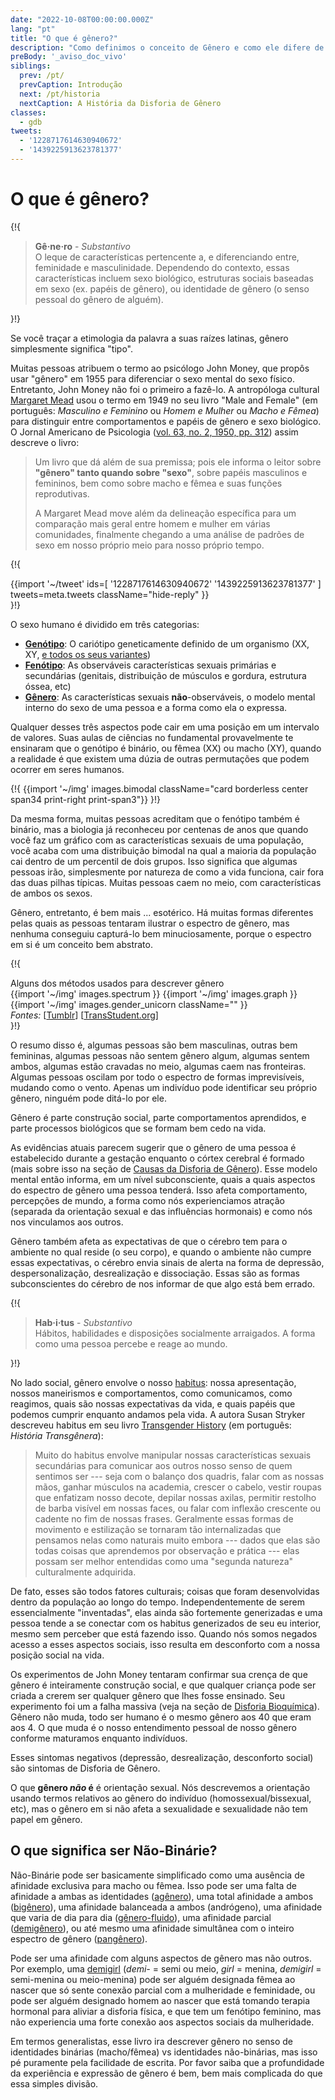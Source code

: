 ```yaml
---
date: "2022-10-08T00:00:00.000Z"
lang: "pt"
title: "O que é gênero?"
description: "Como definimos o conceito de Gênero e como ele difere de Sexo?"
preBody: '_aviso_doc_vivo'
siblings:
  prev: /pt/
  prevCaption: Introdução
  next: /pt/historia
  nextCaption: A História da Disforia de Gênero
classes:
  - gdb
tweets:
  - '1228717614630940672'
  - '1439225913623781377'
---
```


# O que é gênero?

{!{
<div class="gutter">
  <blockquote>
    <strong>Gê·ne·ro</strong> - <em>Substantivo</em><br>
    O leque de características pertencente a, e diferenciando entre, feminidade e masculinidade. Dependendo do contexto, essas características incluem sexo biológico, estruturas sociais baseadas em sexo (ex. papéis de gênero), ou identidade de gênero (o senso pessoal do gênero de alguém).
  </blockquote>
</div>
}!}

Se você traçar a etimologia da palavra a suas raízes latinas, gênero simplesmente significa "tipo".

Muitas pessoas atribuem o termo ao psicólogo John Money, que propôs usar "gênero" em 1955 para diferenciar o sexo mental do sexo físico. Entretanto, John Money não foi o primeiro a fazê-lo. A antropóloga cultural [Margaret Mead](https://en.wikipedia.org/wiki/Margaret_Mead) usou o termo em 1949 no seu livro "<span lang="en">Male and Female</span>" (em português: *Masculino e Feminino* ou *Homem e Mulher* ou *Macho e Fêmea*) para distinguir entre comportamentos e papéis de gênero  e sexo biológico. O Jornal Americano de Psicologia ([vol. 63, no. 2, 1950, pp. 312](https://www.jstor.org/stable/1418948)) assim descreve o livro:

> Um livro que dá além de sua premissa; pois ele informa o leitor sobre **"gênero" tanto quando sobre "sexo"**, sobre papéis masculinos e femininos, bem como sobre macho e fêmea e suas funções reprodutivas.
>
> A Margaret Mead move além da delineação específica para um comparação mais geral entre homem e mulher em várias comunidades, finalmente chegando a uma análise de padrões de sexo em nosso próprio meio para nosso próprio tempo.

{!{
<div class="gutter">
  {{import '~/tweet' ids=[
    '1228717614630940672'
    '1439225913623781377'
  ] tweets=meta.tweets className="hide-reply" }}
</div>
}!}


O sexo humano é dividido em três categorias:

- **[Genótipo](https://en.wikipedia.org/wiki/Genotype)**: O cariótipo geneticamente definido de um organismo (XX, XY, [e todos os seus variantes](https://twitter.com/sciencevet2/status/1035250518870900737?lang=en))
- **[Fenótipo](https://en.wikipedia.org/wiki/Phenotype)**: As observáveis características sexuais primárias e secundárias (genitais, distribuição de músculos e gordura, estrutura óssea, etc)
- **[Gênero](https://en.wikipedia.org/wiki/Gender)**: As características sexuais **não**-observáveis, o modelo mental interno do sexo de uma pessoa e a forma como ela o expressa.

Qualquer desses três aspectos pode cair em uma posição em um intervalo de valores. Suas aulas de ciências no fundamental provavelmente te ensinaram que o genótipo é binário, ou fêmea (XX) ou macho (XY), quando a realidade é que existem uma dúzia de outras permutações que podem ocorrer em seres humanos.

{!{ {{import '~/img' images.bimodal className="card borderless center span34 print-right print-span3"}} }!}


Da mesma forma, muitas pessoas acreditam que o fenótipo também é binário, mas a biologia já reconheceu por centenas de anos que quando você faz um gráfico com as características sexuais de uma população, você acaba com uma distribuição bimodal na qual a maioria da população cai dentro de um percentil de dois grupos. Isso significa que algumas pessoas irão, simplesmente por natureza de como a vida funciona, cair fora das duas pilhas típicas. Muitas pessoas caem no meio, com características de ambos os sexos.

Gênero, entretanto, é bem mais ... esotérico. Há muitas formas diferentes pelas quais as pessoas tentaram ilustrar o espectro de gênero, mas nenhuma conseguiu capturá-lo bem minuciosamente, porque o espectro em si é um conceito bem abstrato.

{!{
<div class="">
  <div class="card">
    <div class="card-header">Alguns dos métodos usados para descrever gênero</div>
    <div class="card-body flex flex-row">
      {{import '~/img' images.spectrum }}
      {{import '~/img' images.graph }}
      {{import '~/img' images.gender_unicorn className="" }}
    </div>
    <div class="card-body">
      <em>Fontes:</em>
      [<a href="https://bahamutzero.tumblr.com/post/56838411871/gender-a-visual-guide-when-most-people-think-of">Tumblr</a>]
      [<a href="http://www.transstudent.org/gender">TransStudent.org</a>]
    </div>
  </div>
</div>
}!}

O resumo disso é, algumas pessoas são bem masculinas, outras bem femininas, algumas pessoas não sentem gênero algum, algumas sentem ambos, algumas estão cravadas no meio, algumas caem nas fronteiras. Algumas pessoas oscilam por todo o espectro de formas imprevisíveis, mudando como o vento. Apenas um indivíduo pode identificar seu próprio gênero, ninguém pode ditá-lo por ele.

Gênero é parte construção social, parte comportamentos aprendidos, e parte processos biológicos que se formam bem cedo na vida.

As evidências atuais parecem sugerir que o gênero de uma pessoa é estabelecido durante a gestação enquanto o córtex cerebral é formado (mais sobre isso na seção de [Causas da Disforia de Gênero](/pt/causas)). Esse modelo mental então informa, em um nível subconsciente, quais a quais aspectos do espectro de gênero uma pessoa tenderá. Isso afeta comportamento, percepções de mundo, a forma como nós experienciamos atração (separada da orientação sexual e das influências hormonais) e como nós nos vinculamos aos outros.

Gênero também afeta as expectativas de que o cérebro tem para o ambiente no qual reside (o seu corpo), e quando o ambiente não cumpre essas expectativas, o cérebro envia sinais de alerta na forma de depressão, despersonalização, desrealização e dissociação. Essas são as formas subconscientes do cérebro de nos informar de que algo está bem errado.


{!{
<div class="gutter"><blockquote>
  <strong>Hab·i·tus</strong> - <em>Substantivo</em><br>
  Hábitos, habilidades e disposições socialmente arraigados. A forma como uma pessoa percebe e reage ao mundo.
</blockquote></div>
}!}

No lado social, gênero envolve o nosso [habitus](https://en.wikipedia.org/wiki/Habitus_(sociology)): nossa apresentação, nossos maneirismos e comportamentos, como comunicamos, como reagimos, quais são nossas expectativas da vida, e quais papéis que podemos cumprir enquanto andamos pela vida. A autora Susan Stryker descreveu habitus em seu livro [<span lang="en">Transgender History</span>](https://smile.amazon.com/Transgender-History-second-Todays-Revolution/dp/158005689X) (em português: _História Transgênera_):

> Muito do habitus envolve manipular nossas características sexuais secundárias para comunicar aos outros nosso senso de quem sentimos ser --- seja com o balanço dos quadris, falar com as nossas mãos, ganhar músculos na academia, crescer o cabelo, vestir roupas que enfatizam nosso decote, depilar nossas axilas, permitir restolho de barba visível em nossas faces, ou falar com inflexão crescente ou cadente no fim de nossas frases. Geralmente essas formas de movimento e estilização se tornaram tão internalizadas que pensamos nelas como naturais muito embora --- dados que elas são todas coisas que aprendemos por observação e prática --- elas possam ser melhor entendidas como uma "segunda natureza" culturalmente adquirida.

De fato, esses são todos fatores culturais; coisas que foram desenvolvidas dentro da população ao longo do tempo. Independentemente de serem essencialmente "inventadas", elas ainda são fortemente generizadas e uma pessoa tende a se conectar com os habitus generizados de seu eu interior, mesmo sem perceber que está fazendo isso. Quando nós somos negados acesso a esses aspectos sociais, isso resulta em desconforto com a nossa posição social na vida.

Os experimentos de John Money tentaram confirmar sua crença de que gênero é inteiramente construção social, e que qualquer criança pode ser criada a crerem ser qualquer gênero que lhes fosse ensinado. Seu experimento foi um a falha massiva (veja na seção de [Disforia Bioquímica](/pt/disforia-bioquimica)). Gênero não muda, todo ser humano é o mesmo gênero aos 40 que eram aos 4. O que muda é o nosso entendimento pessoal de nosso gênero conforme maturamos enquanto indivíduos.

Esses sintomas negativos (depressão, desrealização, desconforto social) são sintomas de Disforia de Gênero.

O que **gênero *não* é** é orientação sexual. Nós descrevemos a orientação usando termos relativos ao gênero do indivíduo (homossexual/bissexual, etc), mas o gênero em si não afeta a sexualidade e sexualidade não tem papel em gênero.

## O que significa ser Não-Binárie?

Não-Binárie pode ser basicamente simplificado como uma ausência de afinidade exclusiva para macho ou fêmea. Isso pode ser uma falta de afinidade a ambas as identidades ([agênero](https://gender.wikia.org/wiki/Agender)), uma total afinidade a ambos ([bigênero](https://gender.wikia.org/wiki/Bigender)), uma afinidade balanceada a ambos (andrógeno), uma afinidade que varia de dia para dia ([gênero-fluido](https://gender.wikia.org/wiki/Genderfluid)), uma afinidade parcial ([demigênero](https://gender.wikia.org/wiki/Demigender)), ou até mesmo uma afinidade simultânea com o inteiro espectro de gênero ([pangênero](https://gender.wikia.org/wiki/Pangender)).

Pode ser uma afinidade com alguns aspectos de gênero mas não outros. Por exemplo, uma [demigirl](https://gender.wikia.org/wiki/Demigirl) (<em lang="en">demi-</em> = semi ou meio, <em lang="en">girl</em> = menina, <em lang="en">demigirl</em> = semi-menina ou meio-menina) pode ser alguém designada fêmea ao nascer que só sente conexão parcial com a mulheridade e feminidade, ou pode ser alguém designado homem ao nascer que está tomando terapia hormonal para aliviar a disforia física, e que tem um fenótipo feminino, mas não experiencia uma forte conexão aos aspectos sociais da mulheridade.

Em termos generalistas, esse livro ira descrever gênero no senso de identidades binárias (macho/fêmea) vs identidades não-binárias, mas isso pé puramente pela facilidade de escrita. Por favor saiba que a profundidade da experiência e expressão de gênero é bem, bem mais complicada do que essa simples divisão.